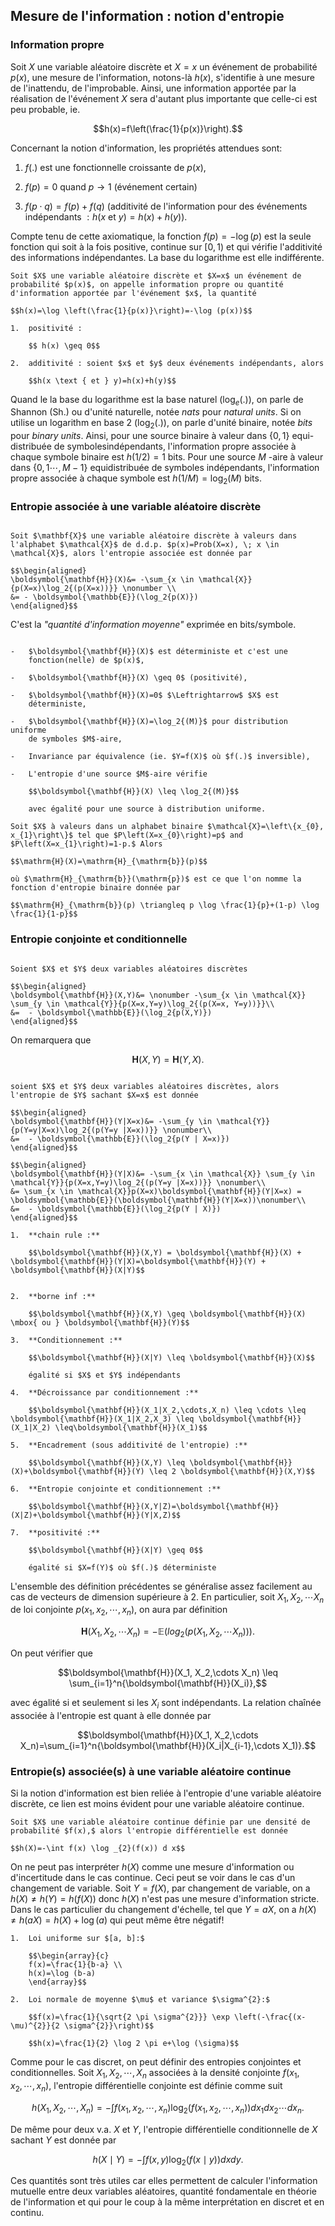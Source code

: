 ## Mesure de l'information : notion d'entropie

### Information propre 

Soit $X$ une variable aléatoire discrète et $X=x$ un événement de
probabilité $p(x)$, une mesure de l'information, notons-là $h(x),$
s'identifie à une mesure de l'inattendu, de l'improbable. Ainsi, une
information apportée par la réalisation de l'événement $X$ sera d'autant
plus importante que celle-ci est peu probable, ie.

$$h(x)=f\left(\frac{1}{p(x)}\right).$$ 

Concernant la notion d'information, les propriétés attendues sont:

1.  $f(.)$ est une fonctionnelle croissante de $p(x),$

2.  $f(p)=0$ quand $p \rightarrow 1$ (événement certain)

3.  $f(p \cdot q)=f(p)+f(q)$ (additivité de l'information pour des
    événements indépendants $: h(x$ et $y)=h(x)+h(y)).$

Compte tenu de cette axiomatique, la fonction $f(p)=-\log (p)$ est la seule fonction qui soit à la fois positive, continue sur $[0,1)$ et qui vérifie l'additivité des informations indépendantes. La base du logarithme est elle indifférente.

```{prf:definition} Information propre
Soit $X$ une variable aléatoire discrète et $X=x$ un événement de probabilité $p(x)$, on appelle information propre ou quantité
d'information apportée par l'événement $x$, la quantité

$$h(x)=\log \left(\frac{1}{p(x)}\right)=-\log (p(x))$$
```

```{prf:property}
1.  positivité :

    $$ h(x) \geq 0$$

2.  additivité : soient $x$ et $y$ deux événements indépendants, alors

    $$h(x \text { et } y)=h(x)+h(y)$$

```

Quand le la base du logarithme est la base naturel $(\log_e(.))$, on parle de Shannon (Sh.) ou d'unité naturelle, notée *nats* pour *natural units*. Si on utilise un logarithm en base $2$ $(\log_2(.)),$ on parle d'unité binaire, notée *bits* pour *binary units*. Ainsi, pour une source binaire à valeur dans $\{0,1\}$ equi-distribuée de symbolesindépendants, l'information propre associée à chaque symbole binaire est $h(1 / 2)=1$ bits. Pour une source $M$ -aire à valeur dans $\{0,1 \cdots, M-1\}$ equidistribuée de symboles indépendants, l'information propre associée à chaque symbole est $h(1 / M)=\log _{2}(M)$ bits.

### Entropie associée à une variable aléatoire discrète

```{prf:definition} Entropie

Soit $\mathbf{X}$ une variable aléatoire discrète à valeurs dans l'alphabet $\mathcal{X}$ de d.d.p. $p(x)=Prob(X=x), \; x \in \mathcal{X}$, alors l'entropie associée est donnée par

$$\begin{aligned}
\boldsymbol{\mathbf{H}}(X)&= -\sum_{x \in \mathcal{X}}{p(X=x)\log_2{(p(X=x))}} \nonumber \\
&= - \boldsymbol{\mathbb{E}}(\log_2{p(X)})
\end{aligned}$$
```


C'est la *"quantité d'information moyenne"* exprimée en bits/symbole.

```{prf:property}

-   $\boldsymbol{\mathbf{H}}(X)$ est déterministe et c'est une
    fonction(nelle) de $p(x)$,

-   $\boldsymbol{\mathbf{H}}(X) \geq 0$ (positivité),

-   $\boldsymbol{\mathbf{H}}(X)=0$ $\Leftrightarrow$ $X$ est
    déterministe,

-   $\boldsymbol{\mathbf{H}}(X)=\log_2{(M)}$ pour distribution uniforme
    de symboles $M$-aire,

-   Invariance par équivalence (ie. $Y=f(X)$ où $f(.)$ inversible),

-   L'entropie d'une source $M$-aire vérifie

    $$\boldsymbol{\mathbf{H}}(X) \leq \log_2{(M)}$$ 
    
    avec égalité pour une source à distribution uniforme.

```
```{prf:example}
Soit $X$ à valeurs dans un alphabet binaire $\mathcal{X}=\left\{x_{0}, x_{1}\right\}$ tel que $P\left(X=x_{0}\right)=p$ and
$P\left(X=x_{1}\right)=1-p.$ Alors

$$\mathrm{H}(X)=\mathrm{H}_{\mathrm{b}}(p)$$ 

où $\mathrm{H}_{\mathrm{b}}(\mathrm{p})$ est ce que l'on nomme la fonction d'entropie binaire donnée par

$$\mathrm{H}_{\mathrm{b}}(p) \triangleq p \log \frac{1}{p}+(1-p) \log \frac{1}{1-p}$$
```

### Entropie conjointe et conditionnelle

```{prf:definition} Entropie conjointe 

Soient $X$ et $Y$ deux variables aléatoires discrètes

$$\begin{aligned}
\boldsymbol{\mathbf{H}}(X,Y)&= \nonumber -\sum_{x \in \mathcal{X}} \sum_{y \in \mathcal{Y}}{p(X=x,Y=y)\log_2{(p(X=x, Y=y))}}\\
&=  - \boldsymbol{\mathbb{E}}(\log_2{p(X,Y)})
\end{aligned}$$
```

On remarquera que

$$\boldsymbol{\mathbf{H}}(X,Y)=\boldsymbol{\mathbf{H}}(Y,X).$$

```{prf:definition} Entropie de $Y$ sachant $X=x$

soient $X$ et $Y$ deux variables aléatoires discrètes, alors l'entropie de $Y$ sachant $X=x$ est donnée 

$$\begin{aligned}
\boldsymbol{\mathbf{H}}(Y|X=x)&= -\sum_{y \in \mathcal{Y}}{p(Y=y|X=x)\log_2{(p(Y=y |X=x))}} \nonumber\\
&=  - \boldsymbol{\mathbb{E}}(\log_2{p(Y | X=x)})
\end{aligned}$$
```

```{prf:definition} Entropie conditionnelle
$$\begin{aligned}
\boldsymbol{\mathbf{H}}(Y|X)&= -\sum_{x \in \mathcal{X}} \sum_{y \in \mathcal{Y}}{p(X=x,Y=y)\log_2{(p(Y=y |X=x))}} \nonumber\\
&= \sum_{x \in \mathcal{X}}p(X=x)\boldsymbol{\mathbf{H}}(Y|X=x) = \boldsymbol{\mathbb{E}}(\boldsymbol{\mathbf{H}}(Y|X=x))\nonumber\\
&=  - \boldsymbol{\mathbb{E}}(\log_2{p(Y | X)})
\end{aligned}$$
```

```{prf:property}
1.  **chain rule :**

    $$\boldsymbol{\mathbf{H}}(X,Y) = \boldsymbol{\mathbf{H}}(X) + \boldsymbol{\mathbf{H}}(Y|X)=\boldsymbol{\mathbf{H}}(Y) + \boldsymbol{\mathbf{H}}(X|Y)$$


2.  **borne inf :**

    $$\boldsymbol{\mathbf{H}}(X,Y) \geq \boldsymbol{\mathbf{H}}(X) \mbox{ ou } \boldsymbol{\mathbf{H}}(Y)$$

3.  **Conditionnement :**

    $$\boldsymbol{\mathbf{H}}(X|Y) \leq \boldsymbol{\mathbf{H}}(X)$$

    égalité si $X$ et $Y$ indépendants

4.  **Décroissance par conditionnement :**

    $$\boldsymbol{\mathbf{H}}(X_1|X_2,\cdots,X_n) \leq \cdots \leq \boldsymbol{\mathbf{H}}(X_1|X_2,X_3) \leq \boldsymbol{\mathbf{H}}(X_1|X_2) \leq\boldsymbol{\mathbf{H}}(X_1)$$

5.  **Encadrement (sous additivité de l'entropie) :**

    $$\boldsymbol{\mathbf{H}}(X,Y) \leq \boldsymbol{\mathbf{H}}(X)+\boldsymbol{\mathbf{H}}(Y) \leq 2 \boldsymbol{\mathbf{H}}(X,Y)$$

6.  **Entropie conjointe et conditionnement :**

    $$\boldsymbol{\mathbf{H}}(X,Y|Z)=\boldsymbol{\mathbf{H}}(X|Z)+\boldsymbol{\mathbf{H}}(Y|X,Z)$$

7.  **positivité :** 

    $$\boldsymbol{\mathbf{H}}(X|Y) \geq 0$$

    égalité si $X=f(Y)$ où $f(.)$ déterministe
```


L'ensemble des définition précédentes se généralise assez facilement au cas de vecteurs de dimension supérieure à $2.$ En particulier, soit
$X_1, X_2,\cdots X_n$ de loi conjointe $p(x_1,x_2,\cdots,x_n),$ on aura par définition

$$\boldsymbol{\mathbf{H}}(X_1, X_2,\cdots X_n)=-\boldsymbol{\mathbb{E}}(log_2(p(X_1, X_2,\cdots X_n))).$$

On peut vérifier que

$$\boldsymbol{\mathbf{H}}(X_1, X_2,\cdots X_n) \leq \sum_{i=1}^n{\boldsymbol{\mathbf{H}}(X_i)},$$

avec égalité si et seulement si les $X_i$ sont indépendants. La relation chaînée associée à l'entropie est quant à elle donnée par

$$\boldsymbol{\mathbf{H}}(X_1, X_2,\cdots X_n)=\sum_{i=1}^n{\boldsymbol{\mathbf{H}}(X_i|X_{i-1},\cdots X_1)}.$$

### Entropie(s) associée(s) à une variable aléatoire continue

Si la notion d'information est bien reliée à l'entropie d'une variable aléatoire discrète, ce lien est moins évident pour une variable
aléatoire continue. 

```{prf:definition} Entropie différentielle
Soit $X$ une variable aléatoire continue définie par une densité de probabilité $f(x),$ alors l'entropie différentielle est donnée

$$h(X)=-\int f(x) \log _{2}(f(x)) d x$$
```
On ne peut pas interpréter $h(X)$ comme une mesure d'information ou d'incertitude dans le cas continue. Ceci peut se voir dans le cas d'un
changement de variable. Soit $Y=f(X),$ par changement de variable, on a $h(X) \neq h(Y)=h(f(X))$ donc $h(X)$ n'est pas une mesure d'information
stricte. Dans le cas particulier du changement d'échelle, tel que $Y=a X,$ on a $h(X) \neq h(a X)=h(X)+\log (a)$ qui peut même être négatif!

```{prf:property}
1.  Loi uniforme sur $[a, b]:$ 

    $$\begin{array}{c}
    f(x)=\frac{1}{b-a} \\
    h(x)=\log (b-a)
    \end{array}$$

2.  Loi normale de moyenne $\mu$ et variance $\sigma^{2}:$

    $$f(x)=\frac{1}{\sqrt{2 \pi \sigma^{2}}} \exp \left(-\frac{(x-\mu)^{2}}{2 \sigma^{2}}\right)$$

    $$h(x)=\frac{1}{2} \log 2 \pi e+\log (\sigma)$$
```

Comme pour le cas discret, on peut définir des entropies conjointes et conditionnelles. Soit $X_{1}, X_{2}, \cdots, X_{n}$ associées à la
densité conjointe $f\left(x_{1}, x_{2}, \cdots, x_{n}\right),$ l'entropie différentielle conjointe est définie comme suit

$$h\left(X_{1}, X_{2}, \cdots, X_{n}\right)=-\int f\left(x_{1}, x_{2}, \cdots, x_{n}\right) \log _{2}\left(f\left(x_{1}, x_{2}, \cdots, x_{n}\right)\right) d x_{1} d x_{2} \cdots d x_{n}.$$

De même pour deux v.a. $X$ et $Y$, l'entropie différentielle conditionnelle de $X$ sachant $Y$ est donnée par

$${h}(X \mid Y)=-\int f(x, y) \log _{2}(f(x \mid y)) d x d y.$$

Ces quantités sont très utiles car elles permettent de calculer l'information mutuelle entre deux variables aléatoires, quantité fondamentale en théorie de l'information et qui pour le coup à la même interprétation en discret et en continu.

